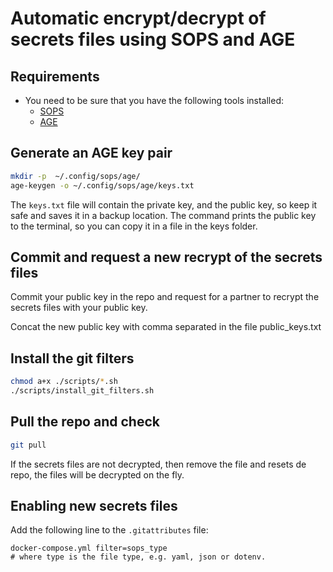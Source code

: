 # Automatic encrypt/decrypt of secrets files using SOPS and AGE

## Requirements

- You need to be sure that you have the following tools installed:
  - [SOPS](https://github.com/getsops/sops/releases)
  - [AGE](https://github.com/FiloSottile/age/releases)

## Generate an AGE key pair

```bash
mkdir -p  ~/.config/sops/age/
age-keygen -o ~/.config/sops/age/keys.txt
```

The `keys.txt` file will contain the private key, and the public key, so keep it safe and saves it in a backup location. The command prints the public key to the terminal, so you can copy it in a file in the keys folder.

## Commit and request a new recrypt of the secrets files

Commit your public key in the repo and request for a partner to recrypt the secrets files with your public key.

Concat the new public key with comma separated in the file public_keys.txt

## Install the git filters

```bash
chmod a+x ./scripts/*.sh
./scripts/install_git_filters.sh
```

## Pull the repo and check

```bash
git pull
```

If the secrets files are not decrypted, then remove the file and resets de repo, the files will be decrypted on the fly.

## Enabling new secrets files

Add the following line to the `.gitattributes` file:

```
docker-compose.yml filter=sops_type
# where type is the file type, e.g. yaml, json or dotenv.
```
